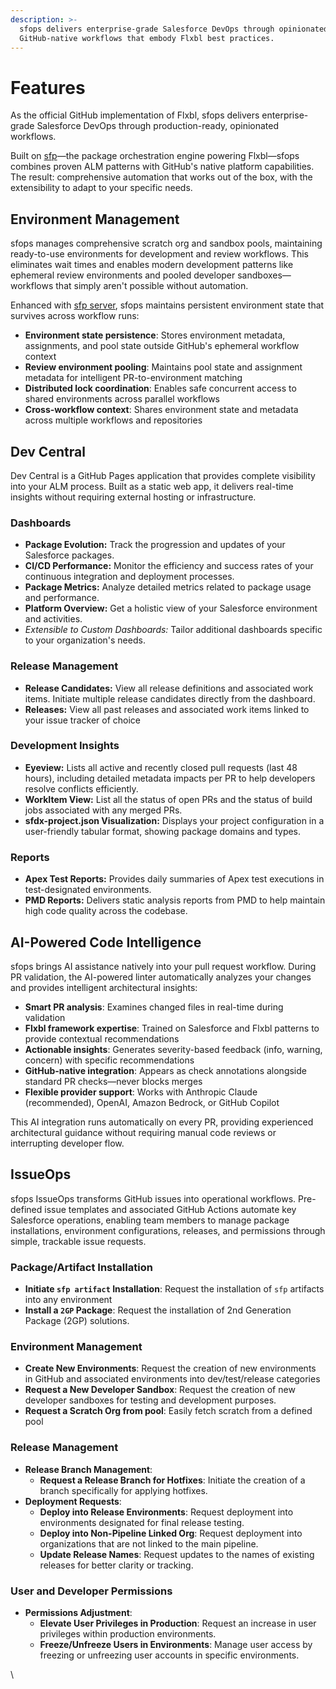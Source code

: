 ```yaml
---
description: >-
  sfops delivers enterprise-grade Salesforce DevOps through opinionated,
  GitHub-native workflows that embody Flxbl best practices.
---
```


# Features

As the official GitHub implementation of Flxbl, sfops delivers enterprise-grade Salesforce DevOps through production-ready, opinionated workflows.

Built on [sfp](https://docs.flxbl.io/sfp)—the package orchestration engine powering Flxbl—sfops combines proven ALM patterns with GitHub's native platform capabilities. The result: comprehensive automation that works out of the box, with the extensibility to adapt to your specific needs.

## Environment Management

sfops manages comprehensive scratch org and sandbox pools, maintaining ready-to-use environments for development and review workflows. This eliminates wait times and enables modern development patterns like ephemeral review environments and pooled developer sandboxes—workflows that simply aren't possible without automation.

Enhanced with [sfp server](https://docs.flxbl.io/sfp-server), sfops maintains persistent environment state that survives across workflow runs:
- **Environment state persistence**: Stores environment metadata, assignments, and pool state outside GitHub's ephemeral workflow context
- **Review environment pooling**: Maintains pool state and assignment metadata for intelligent PR-to-environment matching
- **Distributed lock coordination**: Enables safe concurrent access to shared environments across parallel workflows
- **Cross-workflow context**: Shares environment state and metadata across multiple workflows and repositories

## Dev Central

Dev Central is a GitHub Pages application that provides complete visibility into your ALM process. Built as a static web app, it delivers real-time insights without requiring external hosting or infrastructure.

### **Dashboards**

* **Package Evolution:** Track the progression and updates of your Salesforce packages.
* **CI/CD Performance:** Monitor the efficiency and success rates of your continuous integration and deployment processes.
* **Package Metrics:** Analyze detailed metrics related to package usage and performance.
* **Platform Overview:** Get a holistic view of your Salesforce environment and activities.
* _Extensible to Custom Dashboards:_ Tailor additional dashboards specific to your organization's needs.

### **Release Management**

* **Release Candidates:** View all release definitions and associated work items. Initiate multiple release candidates directly from the dashboard.
* **Releases:**  View all past releases and associated work items linked to your issue tracker of choice

### &#x20;**Development Insights**

* **Eyeview:** Lists all active and recently closed pull requests (last 48 hours), including detailed metadata impacts per PR to help developers resolve conflicts efficiently.
* **WorkItem View:** List all the status of open PRs and the status of build jobs associated with any merged PRs.
* **sfdx-project.json Visualization:** Displays your project configuration in a user-friendly tabular format, showing package domains and types.

### **Reports**

* **Apex Test Reports:** Provides daily summaries of Apex test executions in test-designated environments.
* **PMD Reports:** Delivers static analysis reports from PMD to help maintain high code quality across the codebase.

## AI-Powered Code Intelligence

sfops brings AI assistance natively into your pull request workflow. During PR validation, the AI-powered linter automatically analyzes your changes and provides intelligent architectural insights:

- **Smart PR analysis**: Examines changed files in real-time during validation
- **Flxbl framework expertise**: Trained on Salesforce and Flxbl patterns to provide contextual recommendations
- **Actionable insights**: Generates severity-based feedback (info, warning, concern) with specific recommendations
- **GitHub-native integration**: Appears as check annotations alongside standard PR checks—never blocks merges
- **Flexible provider support**: Works with Anthropic Claude (recommended), OpenAI, Amazon Bedrock, or GitHub Copilot

This AI integration runs automatically on every PR, providing experienced architectural guidance without requiring manual code reviews or interrupting developer flow.

## IssueOps

sfops IssueOps transforms GitHub issues into operational workflows. Pre-defined issue templates and associated GitHub Actions automate key Salesforce operations, enabling team members to manage package installations, environment configurations, releases, and permissions through simple, trackable issue requests.

### Package/Artifact Installation

* **Initiate `sfp artifact` Installation**: Request the installation of  `sfp` artifacts into any environment
* **Install a `2GP` Package**: Request the installation of 2nd Generation Package (2GP) solutions.

### Environment Management

* **Create New Environments**: Request the creation of new environments in GitHub and associated environments into dev/test/release categories
* **Request a New Developer Sandbox**: Request the creation of new developer sandboxes for testing and development purposes.
* **Request a Scratch Org  from pool**:  Easily fetch scratch from a defined pool

### Release Management

* **Release Branch Management**:
  * **Request a Release Branch for Hotfixes**: Initiate the creation of a branch specifically for applying hotfixes.
* **Deployment Requests**:
  * **Deploy into Release Environments**: Request deployment into environments designated for final release testing.
  * **Deploy into Non-Pipeline Linked Org**: Request deployment into organizations that are not linked to the main pipeline.
  * **Update Release Names**: Request updates to the names of existing releases for better clarity or tracking.

### User and Developer Permissions

* **Permissions Adjustment**:
  * **Elevate User Privileges in Production**: Request an increase in user privileges within production environments.
  * **Freeze/Unfreeze Users in Environments**: Manage user access by freezing or unfreezing user accounts in specific environments.

\
